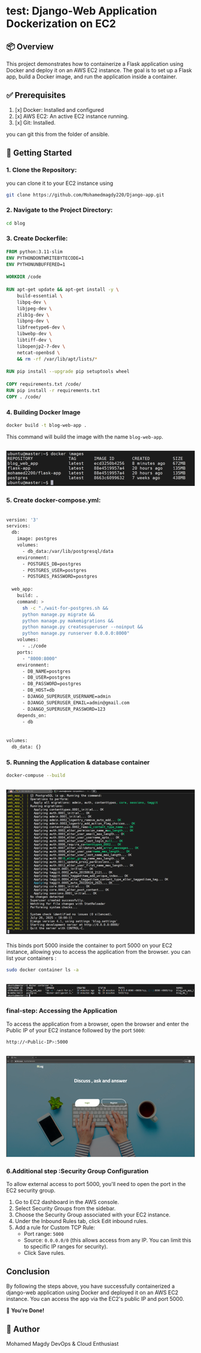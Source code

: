 
# test: Django-Web Application Dockerization on EC2
## 📦 Overview
This project demonstrates how to containerize a Flask application using Docker and deploy it on an AWS EC2 instance. The goal is to set up a Flask app, build a Docker image, and run the application inside a container.


## ✅ Prerequisites
1. [x] Docker: Installed and configured
2. [x] AWS EC2: An active EC2 instance running.
3. [x] Git: Installed.

you can git this from the folder of ansible.

## 🔹 Getting Started

### 1. Clone the Repository:
you can clone it to your EC2 instance using
```bash
git clone https://github.com/Mohamedmagdy220/Django-app.git
```

### 2. Navigate to the Project Directory:
```bash
cd blog
```
### 3. Create Dockerfile:
```Dockerfile
FROM python:3.11-slim
ENV PYTHONDONTWRITEBYTECODE=1
ENV PYTHONUNBUFFERED=1

WORKDIR /code

RUN apt-get update && apt-get install -y \
    build-essential \
    libpq-dev \
    libjpeg-dev \
    zlib1g-dev \
    libpng-dev \
    libfreetype6-dev \
    libwebp-dev \
    libtiff-dev \
    libopenjp2-7-dev \
    netcat-openbsd \
    && rm -rf /var/lib/apt/lists/*

RUN pip install --upgrade pip setuptools wheel

COPY requirements.txt /code/
RUN pip install -r requirements.txt
COPY . /code/

```

### 4. Building Docker Image
```bash
docker build -t blog-web-app .
```

This command will build the image with the name `blog-web-app`.

![build image](https://github.com/Mohamedmagdy220/-CloudDevOpsProject/blob/main/docker/images/docker%20images%20.png)
---

### 5. Create docker-compose.yml:
```bash

version: '3'
services:
  db:
    image: postgres
    volumes:
      - db_data:/var/lib/postgresql/data
    environment:
      - POSTGRES_DB=postgres
      - POSTGRES_USER=postgres
      - POSTGRES_PASSWORD=postgres

  web_app:
    build: .
    command: >
      sh -c "./wait-for-postgres.sh &&
      python manage.py migrate &&
      python manage.py makemigrations &&
      python manage.py createsuperuser --noinput &&
      python manage.py runserver 0.0.0.0:8000"
    volumes:
      - .:/code
    ports:
      - "8000:8000"
    environment:
      - DB_NAME=postgres
      - DB_USER=postgres
      - DB_PASSWORD=postgres
      - DB_HOST=db
      - DJANGO_SUPERUSER_USERNAME=admin
      - DJANGO_SUPERUSER_EMAIL=admin@gmail.com
      - DJANGO_SUPERUSER_PASSWORD=123
    depends_on:
      - db


volumes:
  db_data: {}

```

### 5. Running the Application & database container
```bash
docker-compuse --build
```
![](https://github.com/Mohamedmagdy220/-CloudDevOpsProject/blob/main/docker/images/docker-compose%20--build.png)
---
This binds port 5000 inside the container to port 5000 on your EC2 instance, allowing you to access the application from the browser.
you can list your containers :

```bash
sudo docker container ls -a
```
![build image](https://github.com/Mohamedmagdy220/-CloudDevOpsProject/blob/main/docker/images/docker%20containers.png)
---

### final-step: Accessing the Application

To access the application from a browser, open the browser and enter the Public IP of your EC2 instance followed by the port `5000`:

```bash
http://<Public-IP>:5000
```
![access app](https://github.com/Mohamedmagdy220/-CloudDevOpsProject/blob/main/docker/images/test%20django%20container.png)
---


### 6.Additional step :Security Group Configuration

To allow external access to port 5000, you'll need to open the port in the EC2 security group.

1. Go to EC2 dashboard in the AWS console.
2. Select Security Groups from the sidebar.
3. Choose the Security Group associated with your EC2 instance.
4. Under the Inbound Rules tab, click Edit inbound rules.
5. Add a rule for Custom TCP Rule:
   - Port range: `5000`
   - Source: `0.0.0.0/0` (this allows access from any IP. You can limit this to specific IP ranges for security).
   - Click Save rules.



## Conclusion
By following the steps above, you have successfully containerized a django-web application using Docker and deployed it on an AWS EC2 instance. You can access the app via the EC2's public IP and port 5000.


🎉 **You're Done!**


## 👤 Author

Mohamed Magdy
DevOps & Cloud Enthusiast


